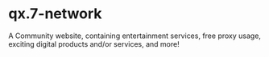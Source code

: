 # qx.7-network
A Community website, containing entertainment services, free proxy usage, exciting digital products and/or services, and more!

